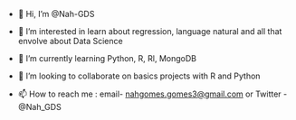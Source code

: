 - 👋 Hi, I’m @Nah-GDS
- 👀 I’m interested in learn about regression, language natural and all that envolve about Data Science
- 🌱 I’m currently learning Python, R, Rl, MongoDB
- 💞️ I’m looking to collaborate on basics projects with R and Python

- 📫 How to reach me : email- nahgomes.gomes3@gmail.com or Twitter - @Nah_GDS

<!---
Nah-GDS/Nah-GDS is a ✨ special ✨ repository because its `README.md` (this file) appears on your GitHub profile.
You can click the Preview link to take a look at your changes.
--->
